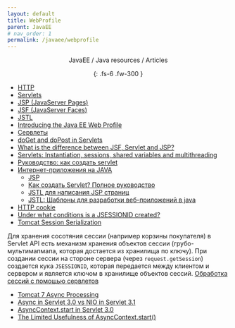 ```yaml
---
layout: default
title: WebProfile
parent: JavaEE
# nav_order: 1
permalink: /javaee/webprofile
---
```

<div align="center" markdown="1">
JavaEE / Java resources / Articles

{: .fs-6 .fw-300 }
</div>

- <a href="https://en.wikipedia.org/wiki/Hypertext_Transfer_Protocol/">HTTP</a>
- <a href="https://stackoverflow.com/tags/servlets/info/">Servlets</a>
- <a href="https://stackoverflow.com/tags/jsp/info/">JSP (JavaServer Pages)</a>
- <a href="https://stackoverflow.com/tags/jsf/info/">JSF (JavaServer Faces)</a>
- <a href="https://stackoverflow.com/tags/jstl/info/">JSTL</a>
- <a href="https://jaxenter.com/introducing-the-java-ee-web-profile-103275.html/">Introducing the Java EE Web Profile</a>
- <a href="http://java-course.ru/student/book1/servlet/">Сервлеты</a>
- <a href="https://stackoverflow.com/questions/2349633/doget-and-dopost-in-servlets/">doGet and doPost in Servlets</a>
- <a href="https://stackoverflow.com/questions/2095397/what-is-the-difference-between-jsf-servlet-and-jsp/">What is the difference between JSF, Servlet and JSP?</a>
- <a href="https://stackoverflow.com/questions/3106452/how-do-servlets-work-instantiation-sessions-shared-variables-and-multithreadi/">Servlets: Instantiation, sessions, shared variables and multithreading</a>
- <a href="https://devcolibri.com/как-создать-servlet-полное-руководство/">Руководство: как создать servlet</a>
- <a href="http://java-course.ru/student/book1/servlet/">Интернет-приложения на JAVA</a>
  - <a href="http://java-course.ru/student/book1/jsp/">JSP</a>
  - [Как создать Servlet? Полное руководство](https://devcolibri.com/как-создать-servlet-полное-руководство)
  - [JSTL для написания JSP страниц](https://devcolibri.com/jstl-для-написания-jsp-страниц/)
  - <a href="http://javatutor.net/articles/jstl-patterns-for-developing-web-application-1">JSTL: Шаблоны для разработки веб-приложений в java</a>
-  <a href="https://ru.wikipedia.org/wiki/HTTP_cookie">HTTP cookie</a></h3>
-  <a href="http://stackoverflow.com/questions/595872/under-what-conditions-is-a-jsessionid-created">Under what conditions is a JSESSIONID created?</a>
-  <a href="http://halyph.blogspot.ru/2014/08/how-to-disable-tomcat-session.html">Tomcat Session Serialization</a>

Для хранения сосотяния сессии (например корзины покупателя) в Servlet API есть механизм хранения объектов сессии (грубо- мультимапмапа, которая достается из хранилища по ключу). При создании сессии на стороне сервера (через `request.getSession`) создается кука `JSESSIONID`, которая передается между клиентом и сервером и является ключом в хранилище объектов сессий.
<a href="http://javatutor.net/books/tiej/servlets#_Toc39472970">Обработка сессий с помощью сервлетов</a>

- [Tomcat 7 Async Processing](http://stackoverflow.com/questions/7287244/tomcat-7-async-processing)
- [Async in Servlet 3.0 vs NIO in Servlet 3.1](http://stackoverflow.com/questions/39802643/java-async-in-servlet-3-0-vs-nio-in-servlet-3-1)
- [AsyncContext.start in Servlet 3.0](https://stackoverflow.com/questions/10073392/whats-the-purpose-of-asynccontext-start-in-servlet-3-0)
- [The Limited Usefulness of AsyncContext.start()](https://dzone.com/articles/limited-usefulness)
